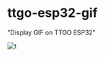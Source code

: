# ttgo-esp32-gif
"Display GIF on TTGO ESP32"


![t](https://github.com/user-attachments/assets/de5c93a2-5abd-4449-803a-de12a5ebace5)
